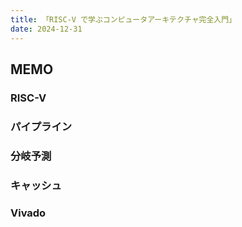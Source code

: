 ```yaml
---
title: 「RISC-V で学ぶコンピュータアーキテクチャ完全入門」
date: 2024-12-31
---
```


## MEMO

### RISC-V

### パイプライン

### 分岐予測

### キャッシュ

### Vivado
